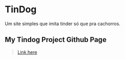# TinDog

Um site simples que imita tinder só que pra cachorros.

## My Tindog Project Github Page 
> [Link here](https://cytsuda.github.io/tindog/)
